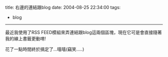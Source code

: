title: 右邊的連結跟blog
date: 2004-08-25 22:34:00
tags: 
- blog
---

最近我使用了RSS FEED模組來弄連結跟blog這兩個區塊，現在它可是會直接隨著我的線上書籤更動唷!

花了一點時間終於搞定了...嘻嘻(竊笑.....)